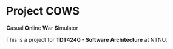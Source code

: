 # Project COWS

**C**asual
**O**nline
**W**ar
**S**imulator

This is a project for **TDT4240 - Software Architecture** at NTNU.
